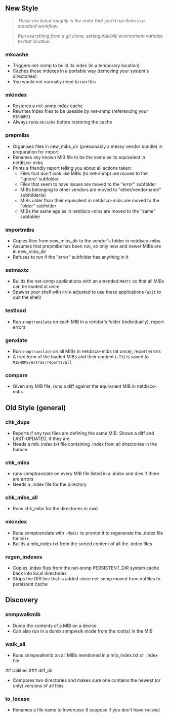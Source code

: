 ## New Style
> _These are listed roughly in the order that you'd run them in a standard workflow._

> _Run everything from a git clone, setting `MIBHOME` environment variable to that location._

### mkcache
* Triggers net-snmp to build its index (in a temporary location)
* Caches those indexes in a portable way (removing your system's directories)
* You would not normally need to run this

### mkindex
* Restores a net-snmp index cache
* Rewrites index files to be useable by net-snmp (referencing your `MIBHOME`)
* Always runs `mkcache` before restoring the cache

### prepmibs
* Organises files in new_mibs_dir (presumably a messy vendor bundle) in preparation for import
* Renames any known MIB file to be the same as its equivalent in netdisco-mibs 
* Prints a friendly report telling you about all actions taken:
  * Files that don't look like MIBs (to net-snmp) are moved to the "ignore" subfolder
  * Files that seem to have issues are moved to the "error" subfolder
  * MIBs belonging to other vendors are moved to "other/vendorname" subfolder(s)
  * MIBs older than their equivalent in netdisco-mibs are moved to the "older" subfolder
  * MIBs the same age as in netdisco-mibs are moved to the "same" subfolder

### importmibs
* Copies files from new_mibs_dir to the vendor's folder in netdisco-mibs
* Assumes that prepmibs has been run, so only new and newer MIBs are in new_mibs_dir
* Refuses to run if the "error" subfolder has anything in it

### setmaxtc
* Builds the net-snmp applications with an amended `MAXTC` so that all MIBs can be loaded at once
* Spawns your shell with `PATH` adjusted to use these applications (`exit` to quit the shell)

### testload
* Run `snmptranslate` on each MIB in a vendor's folder (individually), report errors

### genxlate
* Run `snmptranslate` on all MIBs in netdisco-mibs (at once), report errors
* A tree form of the loaded MIBs and their content (`-Tt`) is saved to `MIBHOME/extras/reports/all`

### compare
* Given any MIB file, runs a diff against the equivalent MIB in netdisco-mibs

## Old Style (general)
### chk_dups
* Reports if any two files are defining the same MIB. Shows a diff and LAST-UPDATED, if they are
* Needs a mib_index.txt file containing .index from all directories in the bundle

### chk_mibs
* runs snmptranslate on every MIB file listed in a .index and dies if there are errors
* Needs a .index file for the directory

### chk_mibs_all
* Runs chk_mibs for the directories in cwd

### mkindex
* Runs snmptranslate with `-M$dir` to prompt it to regenerate the .index file for `$dir`
* Builds a mib_index.txt from the sorted content of all the .index files

### regen_indexes
* Copies .index files from the net-snmp PERSISTENT_DIR system cache back into local directories
* Strips the DIR line that is added since net-snmp moved from dotfiles to persistent cache

## Discovery
### snmpwalkmib
* Dump the contents of a MIB on a device
* Can also run in a dumb snmpwalk mode from the root(s) in the MIB

### walk_all
* Runs snmpwalkmib on all MIBs mentioned in a mib_index.txt or .index file

## Utilities
### diff_dir
* Compares two directories and makes sure one contains the newest (or only) versions of all files 

### to_locase
* Renames a file name to lowercase (I suppose if you don't have `rename`)